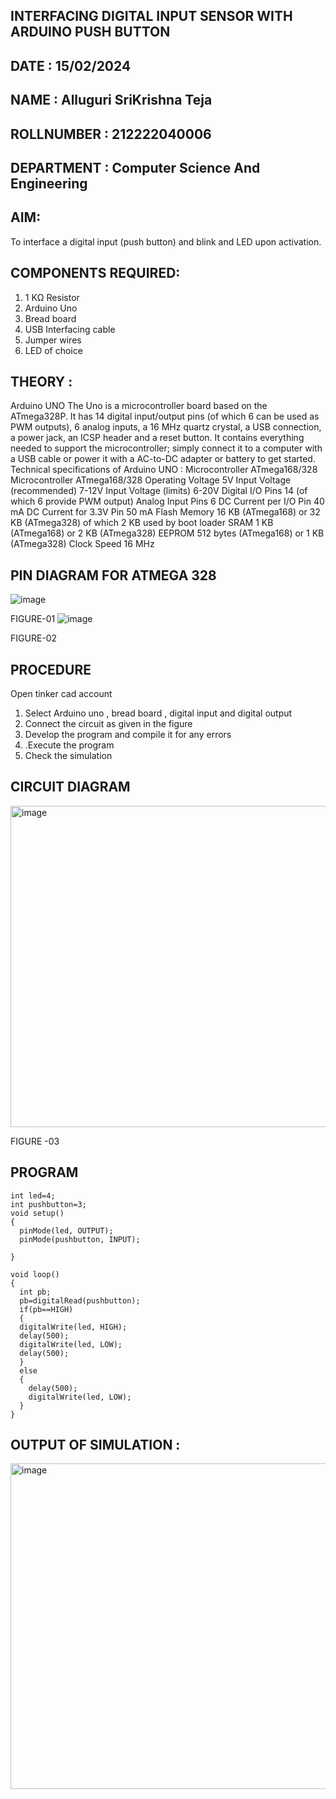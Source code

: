 ## INTERFACING DIGITAL INPUT SENSOR WITH ARDUINO PUSH BUTTON
## DATE : 15/02/2024
## NAME : Alluguri SriKrishna Teja																			             
## ROLLNUMBER : 212222040006
## DEPARTMENT : Computer Science And Engineering


## AIM:
To interface a digital input (push button) and blink and LED upon activation.
## COMPONENTS REQUIRED:
1.	1 KΩ Resistor 
2.	Arduino Uno 
3.	Bread board 
4.	USB Interfacing cable 
5.	Jumper wires 
6.	LED of choice 
## THEORY :
Arduino UNO
 	  The Uno is a microcontroller board based on the ATmega328P. It has 14 digital input/output pins (of which 6 can be used as PWM outputs), 6 analog inputs, a 16 MHz quartz crystal, a USB connection, a power jack, an ICSP header and a reset button. It contains everything needed to support the microcontroller; simply connect it to a computer with a USB cable or power it with a AC-to-DC adapter or battery to get started.
	Technical specifications of Arduino UNO :
Microcontroller	ATmega168/328
Microcontroller	ATmega168/328
Operating Voltage	5V
Input Voltage (recommended)	7-12V
Input Voltage (limits)	6-20V
Digital I/O Pins	14 (of which 6 provide PWM output)
Analog Input Pins	6
DC Current per I/O Pin	40 mA
DC Current for 3.3V Pin	50 mA
Flash Memory	16 KB (ATmega168) or 32 KB (ATmega328) of which 2 KB used by boot loader
SRAM	1 KB (ATmega168) or 2 KB (ATmega328)
EEPROM	512 bytes (ATmega168) or 1 KB (ATmega328)
Clock Speed	16 MHz
## PIN DIAGRAM FOR ATMEGA 328
 
![image](https://user-images.githubusercontent.com/36288975/163530394-115baee4-7ed1-49fe-9cce-d7b625e11e85.png)

FIGURE-01
![image](https://user-images.githubusercontent.com/36288975/163530431-4d390e98-0942-42d8-95b8-f57d348e6ad8.png)

FIGURE-02
## PROCEDURE 
 Open tinker cad account 
1.	Select Arduino uno , bread board , digital input and digital output 
2.	Connect the circuit as given in the figure 
3.	Develop the program and compile it for any errors 
4.	 .Execute the program 
5.	Check the simulation 



## CIRCUIT DIAGRAM 





<img width="514" alt="image" src="https://github.com/AlluguriSrikrishnateja/-INTERFACING-DIGITAL-INPUT-SENSOR-WITH-ARDUINO-PUSH-BUTTON-/assets/118343892/7d2536eb-d331-415e-9849-877056e69103">




FIGURE -03




## PROGRAM 
```
int led=4;
int pushbutton=3;
void setup()
{
  pinMode(led, OUTPUT);
  pinMode(pushbutton, INPUT);
  
}

void loop()
{
  int pb;
  pb=digitalRead(pushbutton);
  if(pb==HIGH)
  {
  digitalWrite(led, HIGH);
  delay(500);
  digitalWrite(led, LOW);
  delay(500);
  }
  else
  {
    delay(500);
    digitalWrite(led, LOW);
  }
}
```
 









 
 
 



## OUTPUT OF SIMULATION :

<img width="521" alt="image" src="https://github.com/AlluguriSrikrishnateja/-INTERFACING-DIGITAL-INPUT-SENSOR-WITH-ARDUINO-PUSH-BUTTON-/assets/118343892/4ff68f0e-9516-496d-8efa-b18af839e594">


